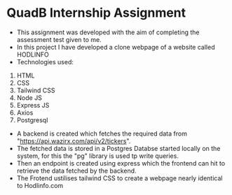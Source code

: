 # QuadB Internship Assignment
- This assignment was developed with the aim of completing the assessment test given to me.
- In this project I have developed a clone webpage of a website called HODLINFO
- Technologies used:
1. HTML
2. CSS
3. Tailwind CSS
4. Node JS
5. Express JS
6. Axios
7. Postgresql

- A backend is created which fetches the required data from "https://api.wazirx.com/api/v2/tickers".
- The fetched data is stored in a Postgres Databse started locally on the system, for this the "pg" library is used tp write queries.
- Then an endpoint is created using express which the frontend can hit to retrieve the data fetched by the backend.
- The Frotend ustilises tailwind CSS to create a webpage nearly identical to Hodlinfo.com